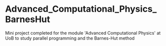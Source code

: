 # Advanced_Computational_Physics_BarnesHut
Mini project completed for the module 'Advanced Computational Physics' at UoB to study parallel programming and the Barnes-Hut method
